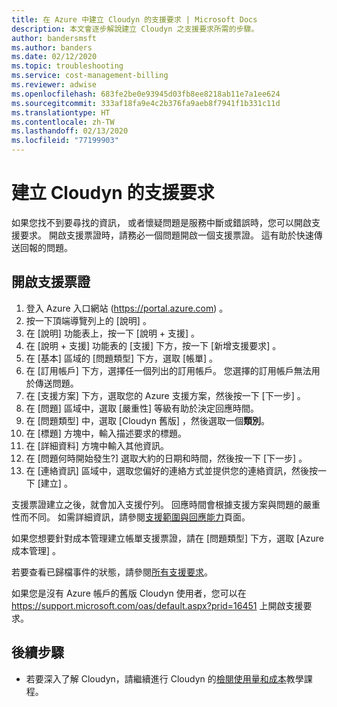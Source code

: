 ```yaml
---
title: 在 Azure 中建立 Cloudyn 的支援要求 | Microsoft Docs
description: 本文會逐步解說建立 Cloudyn 之支援要求所需的步驟。
author: bandersmsft
ms.author: banders
ms.date: 02/12/2020
ms.topic: troubleshooting
ms.service: cost-management-billing
ms.reviewer: adwise
ms.openlocfilehash: 683fe2be0e93945d03fb8ee8218ab11e7a1ee624
ms.sourcegitcommit: 333af18fa9e4c2b376fa9aeb8f7941f1b331c11d
ms.translationtype: HT
ms.contentlocale: zh-TW
ms.lasthandoff: 02/13/2020
ms.locfileid: "77199903"
---
```

# <a name="create-a-support-request-for-cloudyn"></a>建立 Cloudyn 的支援要求

如果您找不到要尋找的資訊， 或者懷疑問題是服務中斷或錯誤時，您可以開啟支援要求。 開啟支援票證時，請務必一個問題開啟一個支援票證。 這有助於快速傳送回報的問題。

## <a name="open-a-support-ticket"></a>開啟支援票證

1. 登入 Azure 入口網站 (https://portal.azure.com) 。
2. 按一下頂端導覽列上的 [說明]  。
3. 在 [說明]  功能表上，按一下 [說明 + 支援]  。
4. 在 [說明 + 支援] 功能表的 [支援] 下方，按一下 [新增支援要求]  。
5. 在 [基本] 區域的 [問題類型] 下方，選取 [帳單]  。
6. 在 [訂用帳戶] 下方，選擇任一個列出的訂用帳戶。 您選擇的訂用帳戶無法用於傳送問題。
7. 在 [支援方案] 下方，選取您的 Azure 支援方案，然後按一下 [下一步]  。  
8. 在 [問題] 區域中，選取 [嚴重性]  等級有助於決定回應時間。
9. 在 [問題類型]  中，選取 [Cloudyn 舊版]  ，然後選取一個**類別**。
10. 在 [標題]  方塊中，輸入描述要求的標題。
11. 在 [詳細資料]  方塊中輸入其他資訊。
12. 在 [問題何時開始發生?]  選取大約的日期和時間，然後按一下 [下一步]  。  
14. 在 [連絡資訊]  區域中，選取您偏好的連絡方式並提供您的連絡資訊，然後按一下 [建立]  。  

支援票證建立之後，就會加入支援佇列。 回應時間會根據支援方案與問題的嚴重性而不同。 如需詳細資訊，請參閱[支援範圍與回應能力](https://azure.microsoft.com/support/plans/response/)頁面。

如果您想要針對成本管理建立帳單支援票證，請在 [問題類型]  下方，選取 [Azure 成本管理]  。

若要查看已歸檔事件的狀態，請參閱[所有支援要求](../../azure-portal/supportability/how-to-create-azure-support-request.md#all-support-requests)。

如果您是沒有 Azure 帳戶的舊版 Cloudyn 使用者，您可以在 https://support.microsoft.com/oas/default.aspx?prid=16451 上開啟支援要求。


## <a name="next-steps"></a>後續步驟

- 若要深入了解 Cloudyn，請繼續進行 Cloudyn 的[檢閱使用量和成本](../cloudyn/tutorial-review-usage.md)教學課程。

